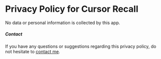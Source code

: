 # Privacy Policy for Cursor Recall

No data or personal information is collected by this app.

##### Contact

If you have any questions or suggestions regarding this privacy policy, do not hesitate to [contact me](https://clemstation.com/contact).
